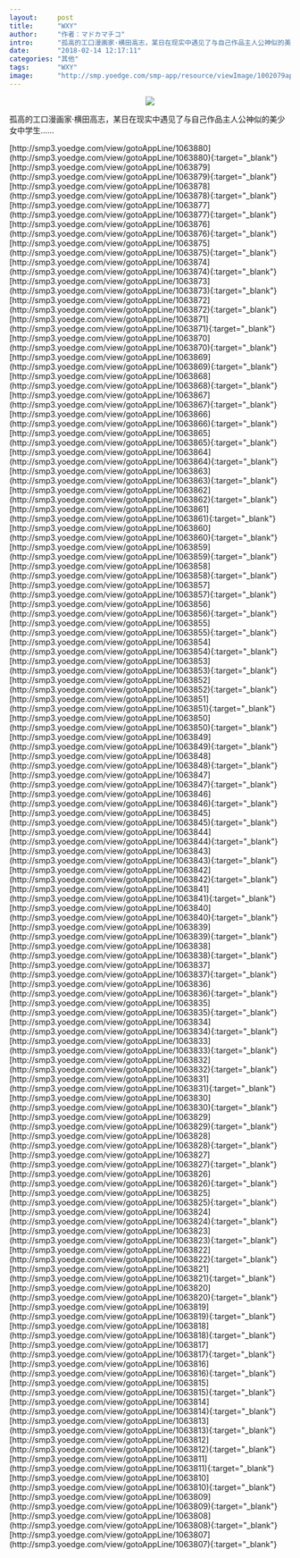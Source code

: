 ```yaml
---
layout:     post
title:      "WXY"
author:     "作者：マドカマチコ"
intro:      "孤高的工口漫画家·横田高志，某日在现实中遇见了与自己作品主人公神似的美少女中学生……"
date:       "2018-02-14 12:17:11"
categories: "其他"
tags:       "WXY"
image:      "http://smp.yoedge.com/smp-app/resource/viewImage/1002079appline.png"
---
```

<div style="text-align: center">
<p><img src="http://smp.yoedge.com/smp-app/resource/viewImage/1002079appline.png"/></p>
</div>
<p class="post-meta">
<span>孤高的工口漫画家·横田高志，某日在现实中遇见了与自己作品主人公神似的美少女中学生……</span>
</p>
[http://smp3.yoedge.com/view/gotoAppLine/1063880](http://smp3.yoedge.com/view/gotoAppLine/1063880){:target="_blank"}
[http://smp3.yoedge.com/view/gotoAppLine/1063879](http://smp3.yoedge.com/view/gotoAppLine/1063879){:target="_blank"}
[http://smp3.yoedge.com/view/gotoAppLine/1063878](http://smp3.yoedge.com/view/gotoAppLine/1063878){:target="_blank"}
[http://smp3.yoedge.com/view/gotoAppLine/1063877](http://smp3.yoedge.com/view/gotoAppLine/1063877){:target="_blank"}
[http://smp3.yoedge.com/view/gotoAppLine/1063876](http://smp3.yoedge.com/view/gotoAppLine/1063876){:target="_blank"}
[http://smp3.yoedge.com/view/gotoAppLine/1063875](http://smp3.yoedge.com/view/gotoAppLine/1063875){:target="_blank"}
[http://smp3.yoedge.com/view/gotoAppLine/1063874](http://smp3.yoedge.com/view/gotoAppLine/1063874){:target="_blank"}
[http://smp3.yoedge.com/view/gotoAppLine/1063873](http://smp3.yoedge.com/view/gotoAppLine/1063873){:target="_blank"}
[http://smp3.yoedge.com/view/gotoAppLine/1063872](http://smp3.yoedge.com/view/gotoAppLine/1063872){:target="_blank"}
[http://smp3.yoedge.com/view/gotoAppLine/1063871](http://smp3.yoedge.com/view/gotoAppLine/1063871){:target="_blank"}
[http://smp3.yoedge.com/view/gotoAppLine/1063870](http://smp3.yoedge.com/view/gotoAppLine/1063870){:target="_blank"}
[http://smp3.yoedge.com/view/gotoAppLine/1063869](http://smp3.yoedge.com/view/gotoAppLine/1063869){:target="_blank"}
[http://smp3.yoedge.com/view/gotoAppLine/1063868](http://smp3.yoedge.com/view/gotoAppLine/1063868){:target="_blank"}
[http://smp3.yoedge.com/view/gotoAppLine/1063867](http://smp3.yoedge.com/view/gotoAppLine/1063867){:target="_blank"}
[http://smp3.yoedge.com/view/gotoAppLine/1063866](http://smp3.yoedge.com/view/gotoAppLine/1063866){:target="_blank"}
[http://smp3.yoedge.com/view/gotoAppLine/1063865](http://smp3.yoedge.com/view/gotoAppLine/1063865){:target="_blank"}
[http://smp3.yoedge.com/view/gotoAppLine/1063864](http://smp3.yoedge.com/view/gotoAppLine/1063864){:target="_blank"}
[http://smp3.yoedge.com/view/gotoAppLine/1063863](http://smp3.yoedge.com/view/gotoAppLine/1063863){:target="_blank"}
[http://smp3.yoedge.com/view/gotoAppLine/1063862](http://smp3.yoedge.com/view/gotoAppLine/1063862){:target="_blank"}
[http://smp3.yoedge.com/view/gotoAppLine/1063861](http://smp3.yoedge.com/view/gotoAppLine/1063861){:target="_blank"}
[http://smp3.yoedge.com/view/gotoAppLine/1063860](http://smp3.yoedge.com/view/gotoAppLine/1063860){:target="_blank"}
[http://smp3.yoedge.com/view/gotoAppLine/1063859](http://smp3.yoedge.com/view/gotoAppLine/1063859){:target="_blank"}
[http://smp3.yoedge.com/view/gotoAppLine/1063858](http://smp3.yoedge.com/view/gotoAppLine/1063858){:target="_blank"}
[http://smp3.yoedge.com/view/gotoAppLine/1063857](http://smp3.yoedge.com/view/gotoAppLine/1063857){:target="_blank"}
[http://smp3.yoedge.com/view/gotoAppLine/1063856](http://smp3.yoedge.com/view/gotoAppLine/1063856){:target="_blank"}
[http://smp3.yoedge.com/view/gotoAppLine/1063855](http://smp3.yoedge.com/view/gotoAppLine/1063855){:target="_blank"}
[http://smp3.yoedge.com/view/gotoAppLine/1063854](http://smp3.yoedge.com/view/gotoAppLine/1063854){:target="_blank"}
[http://smp3.yoedge.com/view/gotoAppLine/1063853](http://smp3.yoedge.com/view/gotoAppLine/1063853){:target="_blank"}
[http://smp3.yoedge.com/view/gotoAppLine/1063852](http://smp3.yoedge.com/view/gotoAppLine/1063852){:target="_blank"}
[http://smp3.yoedge.com/view/gotoAppLine/1063851](http://smp3.yoedge.com/view/gotoAppLine/1063851){:target="_blank"}
[http://smp3.yoedge.com/view/gotoAppLine/1063850](http://smp3.yoedge.com/view/gotoAppLine/1063850){:target="_blank"}
[http://smp3.yoedge.com/view/gotoAppLine/1063849](http://smp3.yoedge.com/view/gotoAppLine/1063849){:target="_blank"}
[http://smp3.yoedge.com/view/gotoAppLine/1063848](http://smp3.yoedge.com/view/gotoAppLine/1063848){:target="_blank"}
[http://smp3.yoedge.com/view/gotoAppLine/1063847](http://smp3.yoedge.com/view/gotoAppLine/1063847){:target="_blank"}
[http://smp3.yoedge.com/view/gotoAppLine/1063846](http://smp3.yoedge.com/view/gotoAppLine/1063846){:target="_blank"}
[http://smp3.yoedge.com/view/gotoAppLine/1063845](http://smp3.yoedge.com/view/gotoAppLine/1063845){:target="_blank"}
[http://smp3.yoedge.com/view/gotoAppLine/1063844](http://smp3.yoedge.com/view/gotoAppLine/1063844){:target="_blank"}
[http://smp3.yoedge.com/view/gotoAppLine/1063843](http://smp3.yoedge.com/view/gotoAppLine/1063843){:target="_blank"}
[http://smp3.yoedge.com/view/gotoAppLine/1063842](http://smp3.yoedge.com/view/gotoAppLine/1063842){:target="_blank"}
[http://smp3.yoedge.com/view/gotoAppLine/1063841](http://smp3.yoedge.com/view/gotoAppLine/1063841){:target="_blank"}
[http://smp3.yoedge.com/view/gotoAppLine/1063840](http://smp3.yoedge.com/view/gotoAppLine/1063840){:target="_blank"}
[http://smp3.yoedge.com/view/gotoAppLine/1063839](http://smp3.yoedge.com/view/gotoAppLine/1063839){:target="_blank"}
[http://smp3.yoedge.com/view/gotoAppLine/1063838](http://smp3.yoedge.com/view/gotoAppLine/1063838){:target="_blank"}
[http://smp3.yoedge.com/view/gotoAppLine/1063837](http://smp3.yoedge.com/view/gotoAppLine/1063837){:target="_blank"}
[http://smp3.yoedge.com/view/gotoAppLine/1063836](http://smp3.yoedge.com/view/gotoAppLine/1063836){:target="_blank"}
[http://smp3.yoedge.com/view/gotoAppLine/1063835](http://smp3.yoedge.com/view/gotoAppLine/1063835){:target="_blank"}
[http://smp3.yoedge.com/view/gotoAppLine/1063834](http://smp3.yoedge.com/view/gotoAppLine/1063834){:target="_blank"}
[http://smp3.yoedge.com/view/gotoAppLine/1063833](http://smp3.yoedge.com/view/gotoAppLine/1063833){:target="_blank"}
[http://smp3.yoedge.com/view/gotoAppLine/1063832](http://smp3.yoedge.com/view/gotoAppLine/1063832){:target="_blank"}
[http://smp3.yoedge.com/view/gotoAppLine/1063831](http://smp3.yoedge.com/view/gotoAppLine/1063831){:target="_blank"}
[http://smp3.yoedge.com/view/gotoAppLine/1063830](http://smp3.yoedge.com/view/gotoAppLine/1063830){:target="_blank"}
[http://smp3.yoedge.com/view/gotoAppLine/1063829](http://smp3.yoedge.com/view/gotoAppLine/1063829){:target="_blank"}
[http://smp3.yoedge.com/view/gotoAppLine/1063828](http://smp3.yoedge.com/view/gotoAppLine/1063828){:target="_blank"}
[http://smp3.yoedge.com/view/gotoAppLine/1063827](http://smp3.yoedge.com/view/gotoAppLine/1063827){:target="_blank"}
[http://smp3.yoedge.com/view/gotoAppLine/1063826](http://smp3.yoedge.com/view/gotoAppLine/1063826){:target="_blank"}
[http://smp3.yoedge.com/view/gotoAppLine/1063825](http://smp3.yoedge.com/view/gotoAppLine/1063825){:target="_blank"}
[http://smp3.yoedge.com/view/gotoAppLine/1063824](http://smp3.yoedge.com/view/gotoAppLine/1063824){:target="_blank"}
[http://smp3.yoedge.com/view/gotoAppLine/1063823](http://smp3.yoedge.com/view/gotoAppLine/1063823){:target="_blank"}
[http://smp3.yoedge.com/view/gotoAppLine/1063822](http://smp3.yoedge.com/view/gotoAppLine/1063822){:target="_blank"}
[http://smp3.yoedge.com/view/gotoAppLine/1063821](http://smp3.yoedge.com/view/gotoAppLine/1063821){:target="_blank"}
[http://smp3.yoedge.com/view/gotoAppLine/1063820](http://smp3.yoedge.com/view/gotoAppLine/1063820){:target="_blank"}
[http://smp3.yoedge.com/view/gotoAppLine/1063819](http://smp3.yoedge.com/view/gotoAppLine/1063819){:target="_blank"}
[http://smp3.yoedge.com/view/gotoAppLine/1063818](http://smp3.yoedge.com/view/gotoAppLine/1063818){:target="_blank"}
[http://smp3.yoedge.com/view/gotoAppLine/1063817](http://smp3.yoedge.com/view/gotoAppLine/1063817){:target="_blank"}
[http://smp3.yoedge.com/view/gotoAppLine/1063816](http://smp3.yoedge.com/view/gotoAppLine/1063816){:target="_blank"}
[http://smp3.yoedge.com/view/gotoAppLine/1063815](http://smp3.yoedge.com/view/gotoAppLine/1063815){:target="_blank"}
[http://smp3.yoedge.com/view/gotoAppLine/1063814](http://smp3.yoedge.com/view/gotoAppLine/1063814){:target="_blank"}
[http://smp3.yoedge.com/view/gotoAppLine/1063813](http://smp3.yoedge.com/view/gotoAppLine/1063813){:target="_blank"}
[http://smp3.yoedge.com/view/gotoAppLine/1063812](http://smp3.yoedge.com/view/gotoAppLine/1063812){:target="_blank"}
[http://smp3.yoedge.com/view/gotoAppLine/1063811](http://smp3.yoedge.com/view/gotoAppLine/1063811){:target="_blank"}
[http://smp3.yoedge.com/view/gotoAppLine/1063810](http://smp3.yoedge.com/view/gotoAppLine/1063810){:target="_blank"}
[http://smp3.yoedge.com/view/gotoAppLine/1063809](http://smp3.yoedge.com/view/gotoAppLine/1063809){:target="_blank"}
[http://smp3.yoedge.com/view/gotoAppLine/1063808](http://smp3.yoedge.com/view/gotoAppLine/1063808){:target="_blank"}
[http://smp3.yoedge.com/view/gotoAppLine/1063807](http://smp3.yoedge.com/view/gotoAppLine/1063807){:target="_blank"}



